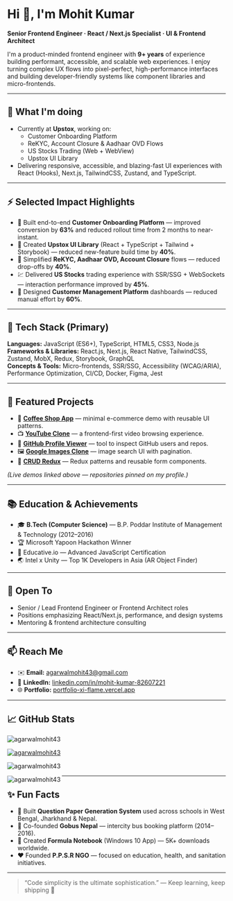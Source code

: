 # Hi 👋, I'm Mohit Kumar

**Senior Frontend Engineer · React / Next.js Specialist · UI & Frontend Architect**

I'm a product-minded frontend engineer with **9+ years** of experience building performant, accessible, and scalable web experiences. I enjoy turning complex UX flows into pixel-perfect, high-performance interfaces and building developer-friendly systems like component libraries and micro-frontends.

---

## 🔭 What I'm doing
- Currently at **Upstox**, working on:
  - Customer Onboarding Platform  
  - ReKYC, Account Closure & Aadhaar OVD Flows  
  - US Stocks Trading (Web + WebView)  
  - Upstox UI Library  
- Delivering responsive, accessible, and blazing-fast UI experiences with React (Hooks), Next.js, TailwindCSS, Zustand, and TypeScript.

---

## ⚡ Selected Impact Highlights
- 🚀 Built end-to-end **Customer Onboarding Platform** — improved conversion by **63%** and reduced rollout time from 2 months to near-instant.
- 🧱 Created **Upstox UI Library** (React + TypeScript + Tailwind + Storybook) — reduced new-feature build time by **40%**.
- 🔁 Simplified **ReKYC, Aadhaar OVD, Account Closure** flows — reduced drop-offs by **40%**.
- 💹 Delivered **US Stocks** trading experience with SSR/SSG + WebSockets — interaction performance improved by **45%**.
- 🧭 Designed **Customer Management Platform** dashboards — reduced manual effort by **60%**.

---

## 🧰 Tech Stack (Primary)
**Languages:** JavaScript (ES6+), TypeScript, HTML5, CSS3, Node.js  
**Frameworks & Libraries:** React.js, Next.js, React Native, TailwindCSS, Zustand, MobX, Redux, Storybook, GraphQL  
**Concepts & Tools:** Micro-frontends, SSR/SSG, Accessibility (WCAG/ARIA), Performance Optimization, CI/CD, Docker, Figma, Jest  

---

## 🧩 Featured Projects
- 🛒 [**Coffee Shop App**](https://coffee-shop-rouge.vercel.app/) — minimal e-commerce demo with reusable UI patterns.  
- 📺 [**YouTube Clone**](https://youtubevideo.vercel.app) — a frontend-first video browsing experience.  
- 👤 [**GitHub Profile Viewer**](https://user-self.vercel.app) — tool to inspect GitHub users and repos.  
- 🖼️ [**Google Images Clone**](https://pics-ivory.vercel.app) — image search UI with pagination.  
- 🧮 [**CRUD Redux**](https://usercrudredux.vercel.app) — Redux patterns and reusable form components.

*(Live demos linked above — repositories pinned on my profile.)*

---

## 📚 Education & Achievements
- 🎓 **B.Tech (Computer Science)** — B.P. Poddar Institute of Management & Technology (2012–2016)  
- 🏆 Microsoft Yapoon Hackathon Winner  
- 📜 Educative.io — Advanced JavaScript Certification  
- 🌏 Intel x Unity — Top 1K Developers in Asia (AR Object Finder)  

---

## 🤝 Open To
- Senior / Lead Frontend Engineer or Frontend Architect roles  
- Positions emphasizing React/Next.js, performance, and design systems  
- Mentoring & frontend architecture consulting  

---

## 📫 Reach Me
- ✉️ **Email:** [agarwalmohit43@gmail.com](mailto:agarwalmohit43@gmail.com)  
- 💼 **LinkedIn:** [linkedin.com/in/mohit-kumar-82607221](https://www.linkedin.com/in/mohit-kumar-82607221/)  
- 🌐 **Portfolio:** [portfolio-xi-flame.vercel.app](https://portfolio-xi-flame.vercel.app/)  

---

## 📈 GitHub Stats
<p align="left"> <img src="https://komarev.com/ghpvc/?username=agarwalmohit43&label=Profile%20views&color=0e75b6&style=flat" alt="agarwalmohit43" /> </p>

<p align="left"> <a href="https://github.com/ryo-ma/github-profile-trophy"><img src="https://github-profile-trophy.vercel.app/?username=agarwalmohit43" alt="agarwalmohit43" /></a> </p>

<p><img align="center" src="https://github-readme-stats.vercel.app/api?username=agarwalmohit43&show_icons=true&locale=en" alt="agarwalmohit43" /></p>

<p><img align="left" src="https://github-readme-stats.vercel.app/api/top-langs?username=agarwalmohit43&show_icons=true&locale=en&layout=compact" alt="agarwalmohit43" /></p>

---

## ✨ Fun Facts
- 🧠 Built **Question Paper Generation System** used across schools in West Bengal, Jharkhand & Nepal.  
- 🚌 Co-founded **Gobus Nepal** — intercity bus booking platform (2014–2016).  
- 📘 Created **Formula Notebook** (Windows 10 App) — 5K+ downloads worldwide.  
- ❤️ Founded **P.P.S.R NGO** — focused on education, health, and sanitation initiatives.  

---

> “Code simplicity is the ultimate sophistication.” — Keep learning, keep shipping 🚀
